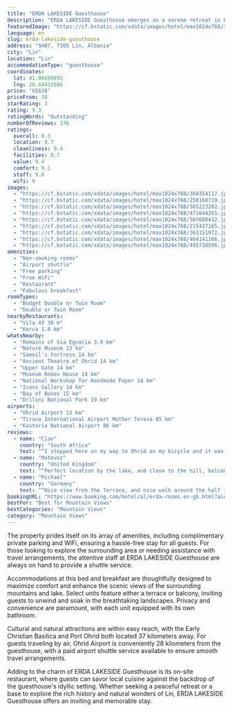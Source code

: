 ```yaml
---
title: "ERDA LAKESIDE Guesthouse"
description: "ERDA LAKESIDE Guesthouse emerges as a serene retreat in Lin, offering guests a unique blend of natural beauty and comfort."
featuredImage: "https://cf.bstatic.com/xdata/images/hotel/max1024x768/368354117.jpg?k=60fa14004af13a7f307cb6d761d56079b8d9ee6c1f7fe0d264a67f102c065fe3&o=&hp=1"
language: en
slug: erda-lakeside-guesthouse
address: "SH87, 7305 Lin, Albania"
city: "Lin"
location: "Lin"
accommodationType: "guesthouse"
coordinates:
  lat: 41.06694892
  lng: 20.64432686
price: "US$38"
priceFrom: 38
starRating: 3
rating: 9.3
ratingWords: "Outstanding"
numberOfReviews: 376
ratings:
  overall: 9.3
  location: 9.7
  cleanliness: 9.4
  facilities: 8.7
  value: 9.4
  comfort: 9.1
  staff: 9.8
  wifi: 9
images:
  - "https://cf.bstatic.com/xdata/images/hotel/max1024x768/368354117.jpg?k=60fa14004af13a7f307cb6d761d56079b8d9ee6c1f7fe0d264a67f102c065fe3&o=&hp=1"
  - "https://cf.bstatic.com/xdata/images/hotel/max1024x768/258168719.jpg?k=bc453a837b200c65901fd51e89fd4484ededab39d0a3ec60bcd1c6a3992f7dcc&o=&hp=1"
  - "https://cf.bstatic.com/xdata/images/hotel/max1024x768/365223202.jpg?k=633c417bc255999fbb115cbd02ad7fbf7e981c4277b9cdda69b83afc47c5f358&o=&hp=1"
  - "https://cf.bstatic.com/xdata/images/hotel/max1024x768/471644265.jpg?k=52065db35f23e2b525993e063e494d34b6e8d920efe9574d2cc00272d8417ef7&o=&hp=1"
  - "https://cf.bstatic.com/xdata/images/hotel/max1024x768/307600432.jpg?k=82faab587d6963709b99ba237bfe5ffd0da688b2761103801e33e216d73a0dd7&o=&hp=1"
  - "https://cf.bstatic.com/xdata/images/hotel/max1024x768/215437165.jpg?k=9fc5eb6b563e215082afd03bf62b6351335c0395f7a632f30a9608155186105a&o=&hp=1"
  - "https://cf.bstatic.com/xdata/images/hotel/max1024x768/363151972.jpg?k=928e3f62d8b608aa01e3f089474abcd27945660a38b90c661887857d8e7981ab&o=&hp=1"
  - "https://cf.bstatic.com/xdata/images/hotel/max1024x768/464141166.jpg?k=8f97f2350ac59d082612413aa399f163b694f941250ee757cfdc304b9e8f43bc&o=&hp=1"
  - "https://cf.bstatic.com/xdata/images/hotel/max1024x768/495738596.jpg?k=19478c7f1d6a0d04f25a8850c9553517f9ddf2e51dba8dc251cee181beb32344&o=&hp=1"
amenities:
  - "Non-smoking rooms"
  - "Airport shuttle"
  - "Free parking"
  - "Free WiFi"
  - "Restaurant"
  - "Fabulous breakfast"
roomTypes:
  - "Budget Double or Twin Room"
  - "Double or Twin Room"
nearbyRestaurants:
  - "Vila 43 30 m"
  - "Korca 1.8 km"
whatsNearby:
  - "Remains of Via Egnatia 3.9 km"
  - "Nature Museum 13 km"
  - "Samoil's Fortress 14 km"
  - "Ancient Theatre of Ohrid 14 km"
  - "Upper Gate 14 km"
  - "Museum Robev House 14 km"
  - "National Workshop for Handmade Paper 14 km"
  - "Icons Gallery 14 km"
  - "Bay of Bones 15 km"
  - "Driloni National Park 19 km"
airports:
  - "Ohrid Airport 13 km"
  - "Tirana International Airport Mother Teresa 85 km"
  - "Kastoria National Airport 86 km"
reviews:
  - name: "Cian"
    country: "South Africa"
    text: "“I stopped here on my way to Ohrid on my bicycle and it was the perfect place to stay as I arrived at the lake. The room had a beautiful view of the garden and lake and it was so nice and comfortable with everything I needed including a small desk...”"
  - name: "Mateusz"
    country: "United Kingdom"
    text: "“Perfect location by the lake, and close to the hill, balcony with beautiful view”"
  - name: "Michael"
    country: "Germany"
    text: "“Nice view from the Terrace, and nice walk around the half island”"
bookingURL: "https://www.booking.com/hotel/al/erda-rooms.en-gb.html?aid=8035640"
bestFor: "Best for Mountain Views"
bestCategories: "Mountain Views"
category: "Mountain Views"
---
```


The property prides itself on its array of amenities, including complimentary private parking and WiFi, ensuring a hassle-free stay for all guests. For those looking to explore the surrounding area or needing assistance with travel arrangements, the attentive staff at ERDA LAKESIDE Guesthouse are always on hand to provide a shuttle service.

Accommodations at this bed and breakfast are thoughtfully designed to maximize comfort and enhance the scenic views of the surrounding mountains and lake. Select units feature either a terrace or balcony, inviting guests to unwind and soak in the breathtaking landscapes. Privacy and convenience are paramount, with each unit equipped with its own bathroom.

Cultural and natural attractions are within easy reach, with the Early Christian Basilica and Port Ohrid both located 37 kilometers away. For guests traveling by air, Ohrid Airport is conveniently 28 kilometers from the guesthouse, with a paid airport shuttle service available to ensure smooth travel arrangements.

Adding to the charm of ERDA LAKESIDE Guesthouse is its on-site restaurant, where guests can savor local cuisine against the backdrop of the guesthouse's idyllic setting. Whether seeking a peaceful retreat or a base to explore the rich history and natural wonders of Lin, ERDA LAKESIDE Guesthouse offers an inviting and memorable stay.